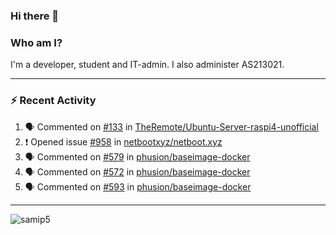 ### Hi there 👋

### Who am I?
I'm a developer, student and IT-admin. I also administer AS213021.

---
### :zap: Recent Activity
<!--START_SECTION:activity-->
1. 🗣 Commented on [#133](https://github.com/TheRemote/Ubuntu-Server-raspi4-unofficial/issues/133) in [TheRemote/Ubuntu-Server-raspi4-unofficial](https://github.com/TheRemote/Ubuntu-Server-raspi4-unofficial)
2. ❗️ Opened issue [#958](https://github.com/netbootxyz/netboot.xyz/issues/958) in [netbootxyz/netboot.xyz](https://github.com/netbootxyz/netboot.xyz)
3. 🗣 Commented on [#579](https://github.com/phusion/baseimage-docker/issues/579) in [phusion/baseimage-docker](https://github.com/phusion/baseimage-docker)
4. 🗣 Commented on [#572](https://github.com/phusion/baseimage-docker/issues/572) in [phusion/baseimage-docker](https://github.com/phusion/baseimage-docker)
5. 🗣 Commented on [#593](https://github.com/phusion/baseimage-docker/issues/593) in [phusion/baseimage-docker](https://github.com/phusion/baseimage-docker)
<!--END_SECTION:activity-->
---

<img align="center" src="https://github-readme-stats.vercel.app/api?username=samip5&show_icons=true" alt="samip5" />

